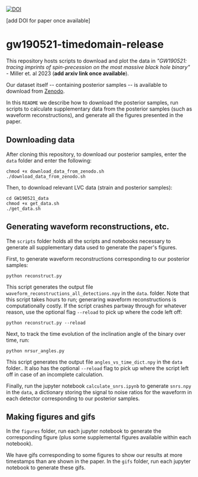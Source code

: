 [![DOI](https://zenodo.org/badge/DOI/10.5281/zenodo.8349582.svg)](https://doi.org/10.5281/zenodo.8349582)

[add DOI for paper once available]


# gw190521-timedomain-release

This repository hosts scripts to download and plot the data in *"GW190521: tracing imprints of spin-precession on the most massive black hole binary"* - Miller et. al 2023 (**add arxiv link once available**).

Our dataset itself -- containing posterior samples -- is available to download from [Zenodo](https://doi.org/10.5281/zenodo.8349582).

In this `README` we describe how to download the posterior samples, run scripts to calculate supplementary data from the posterior samples (such as waveform reconstructions), and generate all the figures presented in the paper.

## Downloading data

After cloning this repository, to download our posterior samples, enter the `data` folder and enter the following: 
```
chmod +x download_data_from_zenodo.sh
./download_data_from_zenodo.sh
```

Then, to download relevant LVC data (strain and posterior samples): 
```
cd GW190521_data
chmod +x get_data.sh
./get_data.sh
```

## Generating waveform reconstructions, etc. 

The `scripts` folder holds all the scripts and notebooks necessary to generate all supplementary data used to generate the paper's figures. 

First, to generate waveform reconstructions corresponding to our posterior samples: 
```
python reconstruct.py
```
This script generates the output file `waveform_reconstructions_all_detections.npy` in the `data`. folder. 
Note that this script takes hours to run; generaring waveform reconstructions is computationally costly. 
If the script crashes partway through for whatever reason, use the optional flag `--reload` to pick up where the code left off: 
```
python reconstruct.py --reload
```

Next, to track the time evolution of the inclination angle of the binary over time, run: 
```
python nrsur_angles.py
```
This script generates the output file `angles_vs_time_dict.npy` in the `data` folder.. It also has the optional `--reload` flag to pick up where the script left off in case of an incomplete calculation. 

Finally, run the jupyter notebook `calculate_snrs.ipynb` to generate `snrs.npy` in the `data`, a dictionary storing the signal to noise ratios for the waveform in each detector corresponding to our posterior samples. 

## Making figures and gifs

In the `figures` folder, run each jupyter notebook to generate the corresponding figure (plus some supplemental figures available within each notebook). 

We have gifs corresponding to some figures to show our results at more timestamps than are shown in the paper. In the `gifs` folder, run each jupyter notebook to generate these gifs.

